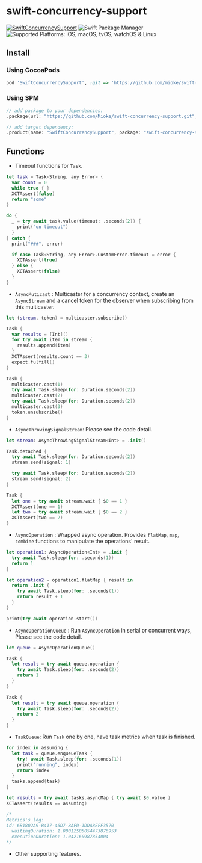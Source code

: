 
# swift-concurrency-support

[![SwiftConcurrencySupport](https://github.com/Mioke/swift-concurrency-support/actions/workflows/swift.yml/badge.svg?branch=master)](https://github.com/Mioke/swift-concurrency-support/actions/workflows/swift.yml)
![Swift Package Manager](https://img.shields.io/badge/Swift%20Package%20Manager-compatible-brightgreen.svg)
![Supported Platforms: iOS, macOS, tvOS, watchOS & Linux](https://img.shields.io/badge/platforms-iOS%20%7C%20macOS%20%7C%20tvOS%20%7C%20watchOS%20%7C%20Linux-333333.svg)

## Install

### Using CocoaPods

```ruby
pod 'SwiftConcurrencySupport', :git => 'https://github.com/mioke/swift-concurrency-support.git', :branch => 'master'
```

### Using SPM

```swift
// add package to your dependencies:
.package(url: "https://github.com/Mioke/swift-concurrency-support.git", branch: "master")

// add target dependency:
.product(name: "SwiftConcurrencySupport", package: "swift-concurrency-support")
```

## Functions

* Timeout functions for `Task`.

```swift
let task = Task<String, any Error> {
  var count = 0
  while true { }
  XCTAssert(false)
  return "some"
}

do {
  _ = try await task.value(timeout: .seconds(2)) {
    print("on timeout")
  }
} catch {
  print("###", error)

  if case Task<String, any Error>.CustomError.timeout = error {
    XCTAssert(true)
  } else {
    XCTAssert(false)
  }
}
```

* `AsyncMuticast` : Multicaster for a concurrency context, create an `AsyncStream` and a cancel token for the observer when subscribing from this multicaster.

```swift
let (stream, token) = multicaster.subscribe()

Task {
  var results = [Int]()
  for try await item in stream {
    results.append(item)
  }
  XCTAssert(results.count == 3)
  expect.fulfill()
}

Task {
  multicaster.cast(1)
  try await Task.sleep(for: Duration.seconds(2))
  multicaster.cast(2)
  try await Task.sleep(for: Duration.seconds(2))
  multicaster.cast(3)
  token.unsubscribe()
}
```

* `AsyncThrowingSignalStream`: Please see the code detail.

```swift
let stream: AsyncThrowingSignalStream<Int> = .init()

Task.detached {
  try await Task.sleep(for: Duration.seconds(2))
  stream.send(signal: 1)

  try await Task.sleep(for: Duration.seconds(2))
  stream.send(signal: 2)
}

Task {
  let one = try await stream.wait { $0 == 1 }
  XCTAssert(one == 1)
  let two = try await stream.wait { $0 == 2 }
  XCTAssert(two == 2)
}
```

* `AsyncOperation` : Wrapped async operation. Provides `flatMap`, `map`, `combine` functions to manipulate the operations' result.

```swift
let operation1: AsyncOperation<Int> = .init {
  try await Task.sleep(for: .seconds(1))
  return 1
}

let operation2 = operation1.flatMap { result in
  return .init {
    try await Task.sleep(for: .seconds(1))
    return result + 1
  }
}

print(try await operation.start())
```

* `AsyncOperationQueue` : Run `AsyncOperation` in serial or concurrent ways, Please see the code detail.

```swift
let queue = AsyncOperationQueue()

Task {
  let result = try await queue.operation {
    try await Task.sleep(for: .seconds(2))
    return 1
  }
}

Task {
  let result = try await queue.operation {
    try await Task.sleep(for: .seconds(2))
    return 2
  }
}
```

* `TaskQueue`: Run `Task` one by one, have task metrics when task is finished.

```swift
for index in assuming {
  let task = queue.enqueueTask {
    try! await Task.sleep(for: .seconds(1))
    print("running", index)
    return index
  }
  tasks.append(task)
}

let results = try await tasks.asyncMap { try await $0.value }
XCTAssert(results == assuming)

/*
Metrics's log:
id: 6B1802A9-B417-46D7-8AFD-1DDA8EFF3570
  waitingDuration: 1.00012505054473876953
  executionDuration: 1.042160987854004
*/
```

* Other supporting features.
